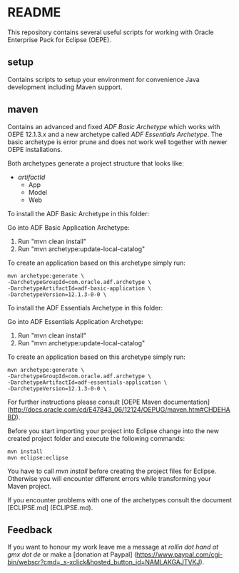 README
======
This repository contains several useful scripts for working with Oracle Enterprise Pack
for Eclipse (OEPE).

setup
-----
Contains scripts to setup your environment for convenience Java development including
Maven support.


maven
-----
Contains an advanced and fixed _ADF Basic Archetype_ which works with OEPE 12.1.3.x and
a new archetype called _ADF Essentials Archetype_. The basic archetype is error prune and does
not work well together with newer OEPE installations.

Both archetypes generate a project structure that looks like:
- _artifactId_
	- App
	- Model
	- Web

To install the ADF Basic Archetype in this folder:

Go into ADF Basic Application Archetype:

1.	Run "mvn clean install"
2.	Run "mvn archetype:update-local-catalog"


To create an application based on this archetype simply run:

	mvn archetype:generate \
	-DarchetypeGroupId=com.oracle.adf.archetype \
	-DarchetypeArtifactId=adf-basic-application \
	-DarchetypeVersion=12.1.3-0-0 \

	
To install the ADF Essentials Archetype in this folder:

Go into ADF Essentials Application Archetype:

1.	Run "mvn clean install"
2.	Run "mvn archetype:update-local-catalog"


To create an application based on this archetype simply run:

	mvn archetype:generate \
	-DarchetypeGroupId=com.oracle.adf.archetype \
	-DarchetypeArtifactId=adf-essentials-application \
	-DarchetypeVersion=12.1.3-0-0 \

	
For further instructions please consult [OEPE Maven documentation] (http://docs.oracle.com/cd/E47843_06/12124/OEPUG/maven.htm#CHDEHABD).

Before you start importing your project into Eclipse change into the new created project folder and execute the following commands:

	mvn install
	mvn eclipse:eclipse
	
You have to call _mvn install_ before creating the project files for Eclipse. Otherwise you will encounter different errors while transforming your Maven project.	

If you encounter problems with one of the archetypes consult the document [ECLIPSE.md] (ECLIPSE.md).

Feedback
--------
If you want to honour my work leave me a message at _rollin dot hand at gmx dot de_ or make a [donation at Paypal] (https://www.paypal.com/cgi-bin/webscr?cmd=_s-xclick&hosted_button_id=NAMLAKGAJTVKJ).
